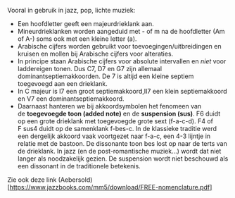 Vooral in gebruik in jazz, pop, lichte muziek: 
- Een hoofdletter geeft een majeurdrieklank aan. 
- Mineurdrieklanken worden aangeduid met - of m na de hoofdletter (Am of A-) soms ook met een kleine letter (a). 
- Arabische cijfers worden gebruikt voor toevoegingen/uitbreidingen en kruisen en mollen bij Arabische cijfers voor alteraties. 
- In principe staan Arabische cijfers voor absolute intervallen en _niet_ voor laddereigen tonen. Dus C7, D7 en G7 zijn allemaal dominantseptiemakkoorden. De 7 is altijd een kleine septiem toegevoegd aan een drieklank. 
- In C majeur is I7 een groot septiemakkoord,II7 een klein septiemakkoord en V7 een dominantseptiemakkoord.
- Daarnaast hanteren we bij akkoordsymbolen het fenomeen van de **toegevoegde toon (added note)** en de **suspension (sus)**. F6 duidt op een grote drieklank met toegevoegde grote sext (f-a-c-d). F4 of F sus4 duidt op de samenklank f-bes-c. In de klassieke traditie werd een dergelijk akkoord vaak voortgezet naar f-a-c, een 4-3 lijntje in relatie met  de bastoon. De dissonante toon bes lost op naar de terts van de drieklank. In jazz (en de post-romantische muziek...) wordt dat niet langer als noodzakelijk gezien. De suspension wordt niet beschouwd als een dissonant in de traditionele betekenis. 

Zie ook deze link (Aebersold) [https://www.jazzbooks.com/mm5/download/FREE-nomenclature.pdf]